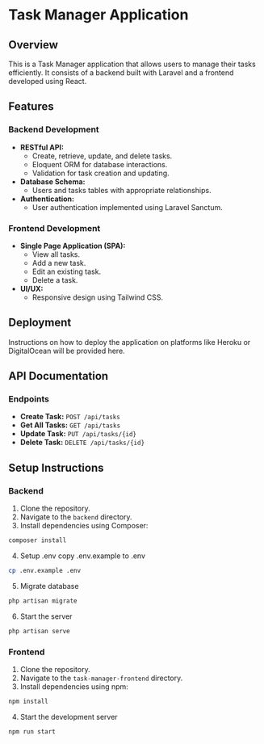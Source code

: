 # Task Manager Application

## Overview

This is a Task Manager application that allows users to manage their tasks efficiently. It consists of a backend built with Laravel and a frontend developed using React. 

## Features

### Backend Development
- **RESTful API:** 
  - Create, retrieve, update, and delete tasks.
  - Eloquent ORM for database interactions.
  - Validation for task creation and updating.
- **Database Schema:**
  - Users and tasks tables with appropriate relationships.
- **Authentication:**
  - User authentication implemented using Laravel Sanctum.

### Frontend Development
- **Single Page Application (SPA):**
  - View all tasks.
  - Add a new task.
  - Edit an existing task.
  - Delete a task.
- **UI/UX:**
  - Responsive design using Tailwind CSS.

## Deployment

Instructions on how to deploy the application on platforms like Heroku or DigitalOcean will be provided here.

## API Documentation

### Endpoints
- **Create Task:** `POST /api/tasks`
- **Get All Tasks:** `GET /api/tasks`
- **Update Task:** `PUT /api/tasks/{id}`
- **Delete Task:** `DELETE /api/tasks/{id}`

## Setup Instructions

### Backend
1. Clone the repository.
2. Navigate to the `backend` directory.
3. Install dependencies using Composer:
 ```bash
 composer install
 ```
4. Setup .env copy .env.example to .env
```bash
cp .env.example .env
```
5. Migrate database 
```bash
php artisan migrate
```
6. Start the server
```bash
php artisan serve
```

### Frontend
1. Clone the repository.
2. Navigate to the `task-manager-frontend` directory.
3. Install dependencies using npm:
```bash
npm install
```
4. Start the development server
```bash
npm run start
```